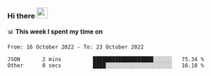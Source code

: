 ### Hi there <a href="https://www.gautamkrishnar.com/"><img src="https://media.giphy.com/media/hvRJCLFzcasrR4ia7z/giphy.gif" width="25px"></a>

📊 **This week I spent my time on**

<!--START_SECTION:waka-->

```text
From: 16 October 2022 - To: 23 October 2022

JSON       2 mins          ███████████████████░░░░░░   75.34 %
Other      0 secs          ████░░░░░░░░░░░░░░░░░░░░░   16.18 %
```

<!--END_SECTION:waka-->
